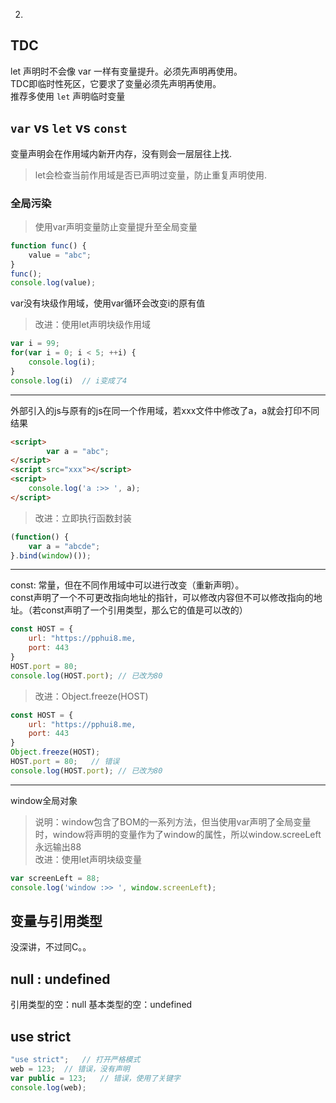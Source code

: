 2. 

## TDC
let 声明时不会像 var 一样有变量提升。必须先声明再使用。  
TDC即临时性死区，它要求了变量必须先声明再使用。  
推荐多使用 ```let``` 声明临时变量  

## ```var``` vs ```let``` vs ```const```
变量声明会在作用域内新开内存，没有则会一层层往上找.
> let会检查当前作用域是否已声明过变量，防止重复声明使用.

### 全局污染
> 使用var声明变量防止变量提升至全局变量  
```js
function func() {
    value = "abc";
}
func();
console.log(value);
```
var没有块级作用域，使用var循环会改变i的原有值  
> 改进：使用let声明块级作用域  
```js
var i = 99;
for(var i = 0; i < 5; ++i) {
    console.log(i);
}
console.log(i)  // i变成了4
```
---
外部引入的js与原有的js在同一个作用域，若xxx文件中修改了a，a就会打印不同结果
```html
<script>
        var a = "abc";
</script>
<script src="xxx"></script>
<script>
    console.log('a :>> ', a);
</script>
```
> 改进：立即执行函数封装  
```js
(function() {
    var a = "abcde";
}.bind(window)());
```
---
const: 常量，但在不同作用域中可以进行改变（重新声明）。  
const声明了一个不可更改指向地址的指针，可以修改内容但不可以修改指向的地址。（若const声明了一个引用类型，那么它的值是可以改的）

```js
const HOST = {
    url: "https://pphui8.me,
    port: 443
}
HOST.port = 80;
console.log(HOST.port); // 已改为80
```
> 改进：Object.freeze(HOST)
```js
const HOST = {
    url: "https://pphui8.me,
    port: 443
}
Object.freeze(HOST);
HOST.port = 80;   // 错误
console.log(HOST.port); // 已改为80
```
---
window全局对象
> 说明：window包含了BOM的一系列方法，但当使用var声明了全局变量时，window将声明的变量作为了window的属性，所以window.screeLeft永远输出88  
> 改进：使用let声明块级变量  
```js
var screenLeft = 88;
console.log('window :>> ', window.screenLeft);
```

## 变量与引用类型
没深讲，不过同C。。

## null : undefined
引用类型的空：null
基本类型的空：undefined

## use strict
```js
"use strict";   // 打开严格模式
web = 123;  // 错误，没有声明
var public = 123;   // 错误，使用了关键字
console.log(web);
```